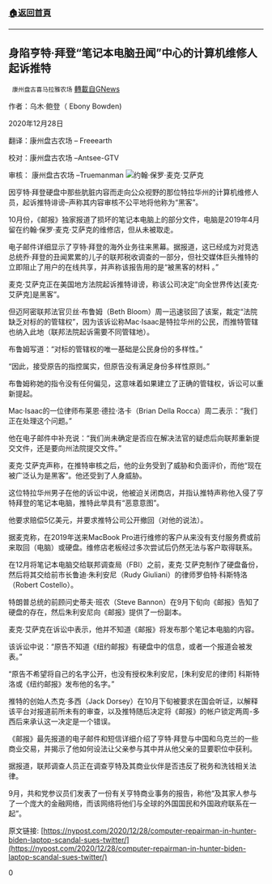 ###  [:house:返回首頁](https://github.com/ourhimalayas/txt)
---

## 身陷亨特·拜登“笔记本电脑丑闻”中心的计算机维修人起诉推特
` 康州盘古喜马拉雅农场` [轉載自GNews](https://gnews.org/zh-hans/699775/)

作者：乌木·鲍登（ Ebony Bowden)

2020年12月28日

翻译：康州盘古农场 – Freeearth

校对：康州盘古农场 –Antsee-GTV

审核： 康州盘古农场 –Truemanman
![]()![](https://gnews.org/wp-content/uploads/2020/12/图片4-1-7.png)约翰·保罗·麦克·艾萨克


因亨特·拜登硬盘中那些肮脏内容而走向公众视野的那位特拉华州的计算机维修人员，起诉推特诽谤–声称其内容审核不公平地将他称为“黑客”。

10月份，《邮报》独家报道了损坏的笔记本电脑上的部分文件，电脑是2019年4月留在约翰·保罗·麦克·艾萨克的维修店，但从未被取走。

电子邮件详细显示了亨特·拜登的海外业务往来黑幕。据报道，这已经成为对竞选总统乔·拜登的丑闻累累的儿子的联邦税收调查的一部分，但社交媒体巨头推特的立即阻止了用户的在线共享，并声称该报告用的是“被黑客的材料 。”

麦克·艾萨克正在美国地方法院起诉推特诽谤，称该公司决定“向全世界传达[麦克·艾萨克]是黑客”。

但迈阿密联邦法官贝丝·布鲁姆（Beth Bloom）周一迅速驳回了该案，裁定“法院缺乏对标的的管辖权”，因为该诉讼称Mac·Isaac是特拉华州的公民，而推特管辖也纳入此地（联邦法院起诉需要不同管辖地）。

布鲁姆写道：“对标的管辖权的唯一基础是公民身份的多样性。”

“因此，接受原告的指控属实，但原告没有满足身份多样性原则。”

布鲁姆称她的指令没有任何偏见，这意味着如果建立了正确的管辖权，诉讼可以重新提起。

Mac·Isaac的一位律师布莱恩·德拉·洛卡（Brian Della Rocca）周二表示：“我们正在处理这个问题。”

他在电子邮件中补充说：“我们尚未确定是否应在解决法官的疑虑后向联邦重新提交文件，还是要向州法院提交文件。”

麦克·艾萨克声称，在推特审核之后，他的业务受到了威胁和负面评价，而他“现在被广泛认为是黑客”。他还受到了人身威胁。

这位特拉华州男子在他的诉讼中说，他被迫关闭商店，并指认推特声称他入侵了亨特拜登的笔记本电脑，推特此举具有“恶意意图”。

他要求赔偿5亿美元，并要求推特公司公开撤回（对他的说法）。

据麦克称，在2019年送来MacBook Pro进行维修的客户从来没有支付服务费或前来取回（电脑）或硬盘。维修店老板经过多次尝试后仍然无法与客户取得联系。

在12月将笔记本电脑交给联邦调查局（FBI）之前，麦克·艾萨克制作了硬盘备份，然后将其交给前市长鲁迪·朱利安尼（Rudy Giuliani）的律师罗伯特·科斯特洛（Robert Costello）。

特朗普总统的前顾问史蒂夫·班农（Steve Bannon）在9月下旬向《邮报》告知了硬盘的存在，然后朱利安尼向《邮报》提供了一份副本。

麦克·艾萨克在诉讼中表示，他并不知道《邮报》将发布那个笔记本电脑的内容。

该诉讼中说：“原告不知道《纽约邮报》有硬盘中的信息，或者一个报道会被发表。”

“原告不希望将自己的名字公开，也没有授权朱利安尼，[朱利安尼的律师] 科斯特洛或《纽约邮报》发布他的名字。”

推特的创始人杰克·多西（Jack Dorsey）在10月下旬被要求在国会听证，以解释该平台对报道前所未有的审查，以及推特随后决定将《邮报》的帐户锁定两周-多西后来承认这一决定是一个错误。

《邮报》最先报道的电子邮件和短信详细介绍了亨特·拜登与中国和乌克兰的一些商业交易，并揭示了他如何设法让父亲参与其中并从他父亲的显要职位中获利。

据报道，联邦调查人员正在调查亨特及其商业伙伴是否违反了税务和洗钱相关法律。

9月，共和党参议员们发表了一份有关亨特商业事务的报告，称他“及其家人参与了一个庞大的金融网络，而该网络将他们与全球的外国国民和外国政府联系在一起”。

原文链接: [https://nypost.com/2020/12/28/computer-repairman-in-hunter-biden-laptop-scandal-sues-twitter/](https://nypost.com/2020/12/28/computer-repairman-in-hunter-biden-laptop-scandal-sues-twitter/)

0
